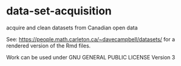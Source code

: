 # data-set-acquisition
acquire and clean datasets from Canadian open data 


See: https://people.math.carleton.ca/~davecampbell/datasets/ for a rendered version of the Rmd files.

Work can be used under 
GNU GENERAL PUBLIC LICENSE Version 3
